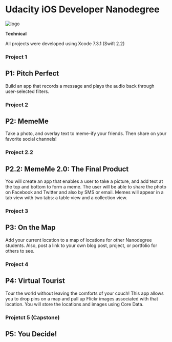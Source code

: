 
# Udacity iOS Developer Nanodegree
![logo](https://s3-us-west-1.amazonaws.com/udacity-content/degrees/catalog-images/nd003.png)


**Technical**

All projects were developed using Xcode 7.3.1 (Swift 2.2)

### Project 1
## P1: Pitch Perfect

  Build an app that records a message and plays the audio back through user-selected filters.

### Project 2
## P2: MemeMe

  Take a photo, and overlay text to meme-ify your friends. Then share on your favorite social channels!

### Project 2.2
## P2.2: MemeMe 2.0: The Final Product

   You will create an app that enables a user to take a picture, and add text at the top and bottom to form a meme. The user will be able to share the photo on Facebook and Twitter and also by SMS or email. Memes will appear in a tab view with two tabs: a table view and a collection view.

### Project 3
## P3: On the Map

  Add your current location to a map of locations for other Nanodegree students. Also, post a link to your own blog post, project, or portfolio for others to see.

### Project 4
## P4: Virtual Tourist

  Tour the world without leaving the comforts of your couch! This app allows you to drop pins on a map and pull up Flickr images associated with that location. You will store the locations and images using Core Data.

### Projetct 5 (Capstone)
## P5: You Decide!
